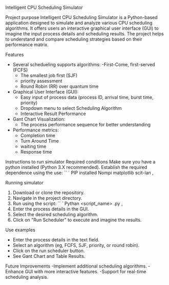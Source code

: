 Intelligent CPU Scheduling Simulator

 Project purpose
Intelligent CPU Scheduling Simulator is a Python-based application designed to simulate and analyze various CPU scheduling algorithms. It offers users an interactive graphical user interface (GUI) to imagine the input process details and scheduling results. The project helps to understand and compare scheduling strategies based on their performance matrix.

Features
- Several schedueling supports algorithms:
  -First-Come, first-served (FCFS)
  - The smallest job first (SJF)
  - priority assessment
  - Round Robin (RR) over quantum time
- Graphical User Interface (GUI):
  - Easy input of process data (process ID, arrival time, burst time, priority)
  - Dropdown menu to select Scheduling Algorithm
  - Interactive Result Performance
- Gant Chart Visualization:
  - The process performance sequence for better understanding
- Performance metrics:
  - Completion time
  - Turn Around Time
  - waiting time
  - Response time

 Instructions to run simulator
 Required conditions
Make sure you have a python installed (Python 3.X recommended). Establish the required dependence using the use:
`` `
PIP installed Nompi matplotlib scit-lan
,

 Running simulator
1. Download or clone the repository.
2. Navigate in the project directory.
3. Run using the script:
   `` `
   Pythan <script_name> .py
   ,
4. Enter the process details in the GUI.
5. Select the desired scheduling algorithm.
6. Click on "Run Scheduler" to execute and imagine the results.

 Use examples
- Enter the process details in the text field.
- Select an algorithm (eg, FCFS, SJF, priority, or round robin).
- Click on the run scheduler button.
- See Gant Chart and Table Results.

 Future Improvements
-Implement additional scheduling algorithms.
-Enhance GUI with more interactive features.
-Support for real-time scheduling analysis.
